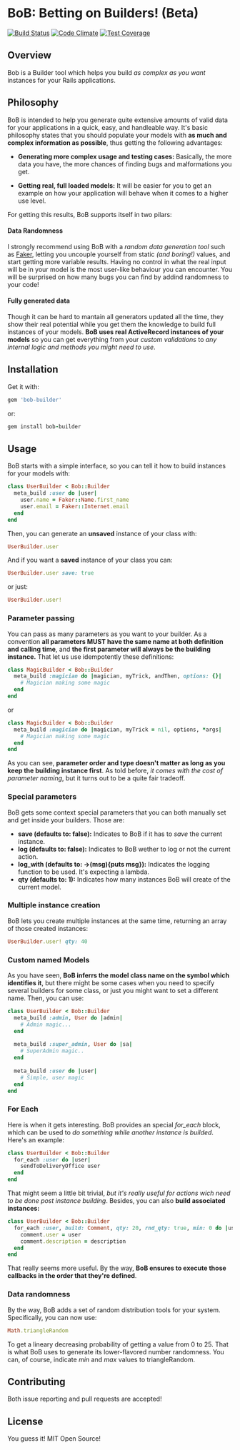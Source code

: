# BoB: Betting on Builders! (Beta)

[![Build Status](https://travis-ci.org/MaximilianoFelice/bob.svg?branch=master)](https://travis-ci.org/MaximilianoFelice/bob)
[![Code Climate](https://codeclimate.com/github/MaximilianoFelice/bob/badges/gpa.svg)](https://codeclimate.com/github/MaximilianoFelice/bob)
[![Test Coverage](https://codeclimate.com/github/MaximilianoFelice/bob/badges/coverage.svg)](https://codeclimate.com/github/MaximilianoFelice/bob/coverage)

## Overview

Bob is a Builder tool which helps you build *as complex as you want* instances for your Rails applications. 

## Philosophy

BoB is intended to help you generate quite extensive amounts of valid data for your applications in a quick, easy, and handleable way. It's basic philosophy states that you should populate your models with **as much and complex information as possible**, thus getting the following advantages:

- **Generating more complex usage and testing cases:** Basically, the more data you have, the more chances of finding bugs and malformations you get.

- **Getting real, full loaded models:** It will be easier for you to get an example on how your application will behave when it comes to a higher use level.

For getting this results, BoB supports itself in two pilars:

#### Data Randomness

I strongly recommend using BoB with a *random data generation tool* such as [Faker](https://github.com/stympy/faker), letting you uncouple yourself from static *(and boring!)* values, and start getting more variable results. Having no control in what the real input will be in your model is the most user-like behaviour you can encounter. You will be surprised on how many bugs you can find by addind randomness to your code!

#### Fully generated data

Though it can be hard to mantain all generators updated all the time, they show their real potential while you get them the knowledge to build full instances of your models. **BoB uses real ActiveRecord instances of your models** so you can get everything from your *custom validations* to *any internal logic and methods you might need to use*.

## Installation

Get it with:

```ruby
gem 'bob-builder'
```
or:
```ruby
gem install bob-builder
```

## Usage

BoB starts with a simple interface, so you can tell it how to build instances for your models with:

```ruby
class UserBuilder < Bob::Builder
  meta_build :user do |user|
    user.name = Faker::Name.first_name
    user.email = Faker::Internet.email
  end
end
```

Then, you can generate an **unsaved** instance of your class with:
```ruby
UserBuilder.user
```

And if you want a **saved** instance of your class you can:
```ruby
UserBuilder.user save: true
```
or just:
```ruby
UserBuilder.user!
```

### Parameter passing

You can pass as many parameters as you want to your builder. As a convention **all parameters MUST have the same name at both definition and calling time**, and **the first parameter will always be the building instance.** That let us use idempotently these definitions:

```ruby
class MagicBuilder < Bob::Builder
  meta_build :magician do |magician, myTrick, andThen, options: {}|
    # Magician making some magic
  end
end
```

or

```ruby
class MagicBuilder < Bob::Builder
  meta_build :magician do |magician, myTrick = nil, options, *args|
    # Magician making some magic
  end
end
```

As you can see, **parameter order and type doesn't matter as long as you keep the building instance first**. As told before, *it comes with the cost of parameter naming*, but it turns out to be a quite fair tradeoff.

### Special parameters

BoB gets some context special parameters that you can both manually set and get inside your builders. Those are:

- **save (defaults to: false):** Indicates to BoB if it has to *save* the current instance.
- **log (defaults to: false):** Indicates to BoB wether to log or not the current action.
- **log_with (defaults to: ->(msg){puts msg}):** Indicates the logging function to be used. It's expecting a lambda.
- **qty (defaults to: 1):** Indicates how many instances BoB will create of the current model.

### Multiple instance creation

BoB lets you create multiple instances at the same time, returning an array of those created instances:

```ruby
UserBuilder.user! qty: 40
```

### Custom named Models

As you have seen, **BoB inferrs the model class name on the symbol which identifies it**, but there might be some cases when you need to specify several builders for some class, or just you might want to set a different name. Then, you can use:

```ruby
class UserBuilder < Bob::Builder
  meta_build :admin, User do |admin|
    # Admin magic...
  end
  
  meta_build :super_admin, User do |sa|
    # SuperAdmin magic..
  end
  
  meta_build :user do |user|
    # Simple, user magic
  end
end
```

### For Each

Here is when it gets interesting. BoB provides an special *for_each* block, which can be used to *do something while another instance is builded*. Here's an example:

```ruby
class UserBuilder < Bob::Builder
  for_each :user do |user|
    sendToDeliveryOffice user
  end
end
```
That might seem a little bit trivial, *but it's really useful for actions wich need to be done post instance building*. Besides, you can also **build associated instances:**

```ruby
class UserBuilder < Bob::Builder
  for_each :user, build: Comment, qty: 20, rnd_qty: true, min: 0 do |user, comment, description: ''|
    comment.user = user
    comment.description = description
  end
end
```

That really seems more useful. By the way, **BoB ensures to execute those callbacks in the order that they're defined**.

### Data randomness

By the way, BoB adds a set of random distribution tools for your system. Specifically, you can now use:

```ruby
Math.triangleRandom
```

To get a lineary decreasing probability of getting a value from 0 to 25. That is what BoB uses to generate its lower-flavored number randomness. You can, of course, indicate *min* and *max* values to triangleRandom.


## Contributing

Both issue reporting and pull requests are accepted!

## License

You guess it! MIT Open Source!
